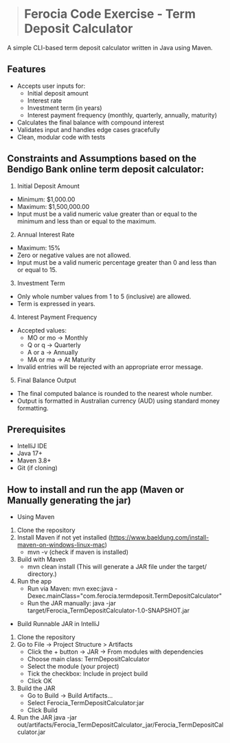># Ferocia Code Exercise - Term Deposit Calculator
A simple CLI-based term deposit calculator written in Java using Maven.

## Features
- Accepts user inputs for:
    - Initial deposit amount
    - Interest rate
    - Investment term (in years)
    - Interest payment frequency (monthly, quarterly, annually, maturity)
- Calculates the final balance with compound interest
- Validates input and handles edge cases gracefully
- Clean, modular code with tests

## Constraints and Assumptions based on the Bendigo Bank online term deposit calculator:
1. Initial Deposit Amount
- Minimum: $1,000.00
- Maximum: $1,500,000.00
- Input must be a valid numeric value greater than or equal to the minimum and less than or equal to the maximum.

2. Annual Interest Rate
- Maximum: 15%
- Zero or negative values are not allowed.
- Input must be a valid numeric percentage greater than 0 and less than or equal to 15.

3. Investment Term
- Only whole number values from 1 to 5 (inclusive) are allowed.
- Term is expressed in years.

4. Interest Payment Frequency
- Accepted values:
  - MO or mo → Monthly
  - Q or q → Quarterly
  - A or a → Annually
  - MA or ma → At Maturity
- Invalid entries will be rejected with an appropriate error message.

5. Final Balance Output
- The final computed balance is rounded to the nearest whole number.
- Output is formatted in Australian currency (AUD) using standard money formatting.

## Prerequisites
- IntelliJ IDE
- Java 17+
- Maven 3.8+
- Git (if cloning)

## How to install and run the app (Maven or Manually generating the jar)
- Using Maven
1. Clone the repository
2. Install Maven if not yet installed (https://www.baeldung.com/install-maven-on-windows-linux-mac)
   - mvn -v (check if maven is installed)
3. Build with Maven 
    - mvn clean install (This will generate a JAR file under the target/ directory.)
3. Run the app
    - Run via Maven: mvn exec:java -Dexec.mainClass="com.ferocia.termdeposit.TermDepositCalculator"
    - Run the JAR manually: java -jar target/Ferocia_TermDepositCalculator-1.0-SNAPSHOT.jar

- Build Runnable JAR in IntelliJ
1. Clone the repository
2. Go to File → Project Structure > Artifacts
   - Click the + button → JAR → From modules with dependencies
   - Choose main class: TermDepositCalculator
   - Select the module (your project)
   - Tick the checkbox: Include in project build
   - Click OK
3. Build the JAR
   - Go to Build → Build Artifacts...
   - Select Ferocia_TermDepositCalculator:jar
   - Click Build
4. Run the JAR
   java -jar out/artifacts/Ferocia_TermDepositCalculator_jar/Ferocia_TermDepositCalculator.jar
    
